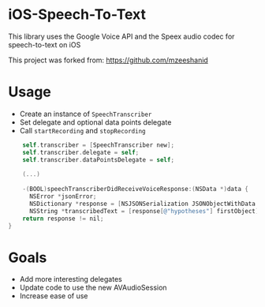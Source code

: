 iOS-Speech-To-Text
==================

This library uses the Google Voice API and the Speex audio codec for speech-to-text on iOS 

This project was forked from: https://github.com/mzeeshanid

Usage
==================
- Create an instance of `SpeechTranscriber`
- Set delegate and optional data points delegate
- Call `startRecording` and `stopRecording`

```Objective-C
    self.transcriber = [SpeechTranscriber new];
    self.transcriber.delegate = self;
    self.transcriber.dataPointsDelegate = self;
    
    (...)
    
    -(BOOL)speechTranscriberDidReceiveVoiceResponse:(NSData *)data {
      NSError *jsonError;
      NSDictionary *response = [NSJSONSerialization JSONObjectWithData:data options:NSJSONReadingAllowFragments     error:&jsonError];
      NSString *transcribedText = [response[@"hypotheses"] firstObject][@"utterance"];
    return response != nil;
}

```
Goals
=================
- Add more interesting delegates
- Update code to use the new AVAudioSession
- Increase ease of use
